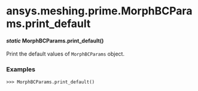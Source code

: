 <a id="ansys-meshing-prime-morphbcparams-print-default"></a>

# ansys.meshing.prime.MorphBCParams.print_default

<a id="ansys.meshing.prime.MorphBCParams.print_default"></a>

#### *static* MorphBCParams.print_default()

Print the default values of `MorphBCParams` object.

### Examples

```pycon
>>> MorphBCParams.print_default()
```

<!-- !! processed by numpydoc !! -->
